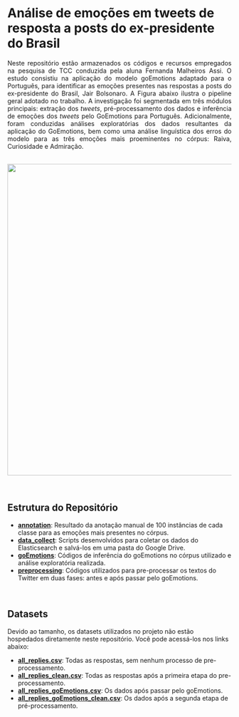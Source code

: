 # Análise de emoções em tweets de resposta a posts do ex-presidente do Brasil

<p align="justify">
Neste repositório estão armazenados os códigos e recursos empregados na pesquisa de TCC conduzida pela aluna Fernanda Malheiros Assi. O estudo consistiu na aplicação do modelo goEmotions adaptado para o Português, para identificar as emoções presentes nas respostas a posts do ex-presidente do Brasil, Jair Bolsonaro. A Figura abaixo ilustra o pipeline geral adotado no trabalho. A investigação foi segmentada em três módulos principais: extração dos <em>tweets</em>, pré-processamento dos dados e inferência de emoções dos <em>tweets</em> pelo GoEmotions para Português. Adicionalmente, foram conduzidas análises exploratórias dos dados resultantes da aplicação do GoEmotions, bem como uma análise linguística dos erros do modelo para as três emoções mais proeminentes no córpus: Raiva, Curiosidade e Admiração.

<br>
<br>

<p align="center">
  <img src="https://github.com/LALIC-UFSCar/TCC_Fernanda_Malheiros/assets/31036627/c0313fde-521c-4da6-8107-954e5b29fe89)" width="700">
</p>

<br>

## Estrutura do Repositório

- [**annotation**](https://github.com/LALIC-UFSCar/TCC_Fernanda_Malheiros/tree/main/annotation): Resultado da anotação manual de 100 instâncias de cada classe para as emoções mais presentes no córpus.
- [**data_collect**](https://github.com/LALIC-UFSCar/TCC_Fernanda_Malheiros/tree/main/data_collect): Scripts desenvolvidos para coletar os dados do Elasticsearch e salvá-los em uma pasta do Google Drive.
- [**goEmotions**](https://github.com/LALIC-UFSCar/TCC_Fernanda_Malheiros/tree/main/goEmotions): Códigos de inferência do goEmotions no córpus utilizado e análise exploratória realizada.
- [**preprocessing**](https://github.com/LALIC-UFSCar/TCC_Fernanda_Malheiros/tree/main/preprocessing): Códigos utilizados para pre-processar os textos do Twitter em duas fases: antes e após passar pelo goEmotions.

<br>

## Datasets

Devido ao tamanho, os datasets utilizados no projeto não estão hospedados diretamente neste repositório. Você pode acessá-los nos links abaixo:

- [**all_replies.csv**](https://drive.google.com/file/d/10orWJfOPN-EJ0Wbu-OawOebWGQIUiBea/view?usp=sharing): Todas as respostas, sem nenhum processo de pre-processamento.
- [**all_replies_clean.csv**](https://drive.google.com/file/d/1RxXLzVQHUqQBRV2bQk26pFh8UayYlmHA/view?usp=sharing): Todas as respostas após a primeira etapa do pre-processamento.
- [**all_replies_goEmotions.csv**](https://drive.google.com/file/d/1KpYLp4s1gqzj6mi7-VzV1Tf8izgr16uI/view?usp=sharing): Os dados após passar pelo goEmotions.
- [**all_replies_goEmotions_clean.csv**](https://drive.google.com/file/d/1haI3tfX2qkJb7v7aAQPKq0kvMEq6ckTt/view?usp=sharing): Os dados após a segunda etapa de pré-processamento.

</p>
